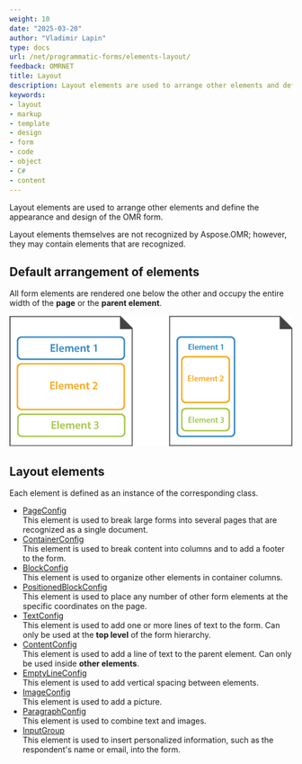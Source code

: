 ```yaml
---
weight: 10
date: "2025-03-20"
author: "Vladimir Lapin"
type: docs
url: /net/programmatic-forms/elements-layout/
feedback: OMRNET
title: Layout
description: Layout elements are used to arrange other elements and define the appearance and design of the OMR form.
keywords:
- layout
- markup
- template
- design
- form
- code
- object
- C#
- content
---
```


Layout elements are used to arrange other elements and define the appearance and design of the OMR form. 

Layout elements themselves are not recognized by Aspose.OMR; however, they may contain elements that are recognized.

## Default arrangement of elements

All form elements are rendered one below the other and occupy the entire width of the **page** or the **parent element**.

![Default arrangement of elements](default-layout.png)

## Layout elements

Each element is defined as an instance of the corresponding class.

- [PageConfig](/omr/net/programmatic-forms/pageconfig/)  
  This element is used to break large forms into several pages that are recognized as a single document.
- [ContainerConfig](/omr/net/programmatic-forms/containerconfig/)  
  This element is used to break content into columns and to add a footer to the form.
- [BlockConfig](/omr/net/programmatic-forms/blockconfig/)  
  This element is used to organize other elements in container columns.
- [PositionedBlockConfig](/omr/net/programmatic-forms/positionedblockconfig/)  
  This element is used to place any number of other form elements at the specific coordinates on the page.
- [TextConfig](/omr/net/programmatic-forms/textconfig/)  
  This element is used to add one or more lines of text to the form. Can only be used at the **top level** of the form hierarchy.
- [ContentConfig](/omr/net/programmatic-forms/contentconfig/)  
  This element is used to add a line of text to the parent element. Can only be used inside **other elements**.
- [EmptyLineConfig](/omr/net/programmatic-forms/emptylineconfig/)  
  This element is used to add vertical spacing between elements.
- [ImageConfig](/omr/net/programmatic-forms/imageconfig/)  
  This element is used to add a picture.
- [ParagraphConfig](/omr/net/programmatic-forms/paragraphconfig/)  
  This element is used to combine text and images.
- [InputGroup](/omr/net/programmatic-forms/inputgroup/)  
  This element is used to insert personalized information, such as the respondent's name or email, into the form.
